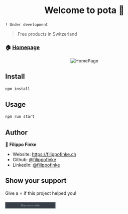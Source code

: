 <h1 align="center">Welcome to pota 👋</h1>

```! Under development```

> Free products in Switzerland

### 🏠 [Homepage](https://pota.filippofinke.ch)

<p align="center">
  <img src="demo/home.jpeg" alt="HomePage" width="400px" align="center">
</p>

## Install

```sh
npm install
```

## Usage

```sh
npm run start
```

## Author

👤 **Filippo Finke**

- Website: https://filippofinke.ch
- Github: [@filippofinke](https://github.com/filippofinke)
- LinkedIn: [@filippofinke](https://linkedin.com/in/filippofinke)

## Show your support

Give a ⭐️ if this project helped you!

<a href="https://www.buymeacoffee.com/filippofinke">
  <img src="https://github.com/filippofinke/filippofinke/raw/main/images/buymeacoffe.png" width="160" alt="Buy Me A McFlurry">
</a>
